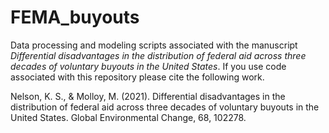 # FEMA_buyouts

Data processing and modeling scripts associated with the manuscript *Differential disadvantages in the distribution of federal aid across three decades of voluntary buyouts in the United States*. If you use code associated with this repository please cite the following work.

Nelson, K. S., & Molloy, M. (2021). Differential disadvantages in the distribution of federal aid across three decades of voluntary buyouts in the United States. Global Environmental Change, 68, 102278.
